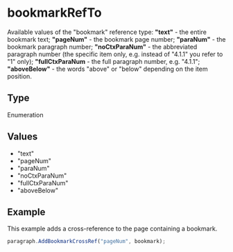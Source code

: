 # bookmarkRefTo

Available values of the "bookmark" reference type:**"text"** - the entire bookmark text;**"pageNum"** - the bookmark page number;**"paraNum"** - the bookmark paragraph number;**"noCtxParaNum"** - the abbreviated paragraph number (the specific item only, e.g. instead of "4.1.1" you refer to "1" only);**"fullCtxParaNum** - the full paragraph number, e.g. "4.1.1";**"aboveBelow"** - the words "above" or "below" depending on the item position.

## Type

Enumeration

## Values

- "text"
- "pageNum"
- "paraNum"
- "noCtxParaNum"
- "fullCtxParaNum"
- "aboveBelow"


## Example

This example adds a cross-reference to the page containing a bookmark.

```javascript editor-pdf
paragraph.AddBookmarkCrossRef("pageNum", bookmark);
```
